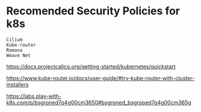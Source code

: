 # Recomended Security Policies for k8s
    Cilium
    Kube-router
    Romana
    Weave Net
https://docs.projectcalico.org/getting-started/kubernetes/quickstart

https://www.kube-router.io/docs/user-guide/#try-kube-router-with-cluster-installers

https://labs.play-with-k8s.com/p/bsgroned7q4g00cm3650#bsgroned_bsgroped7q4g00cm365g
